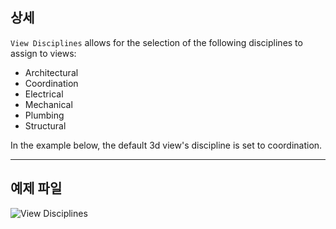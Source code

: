 ## 상세
`View Disciplines` allows for the selection of the following disciplines to assign to views:

- Architectural
- Coordination
- Electrical
- Mechanical
- Plumbing
- Structural

In the example below, the default 3d view's discipline is set to coordination.
___
## 예제 파일

![View Disciplines](./DSRevitNodesUI.ViewDisciplines_img.jpg)
